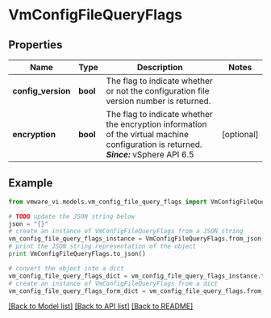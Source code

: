 # VmConfigFileQueryFlags


## Properties
Name | Type | Description | Notes
------------ | ------------- | ------------- | -------------
**config_version** | **bool** | The flag to indicate whether or not the configuration file version number is returned.  | 
**encryption** | **bool** | The flag to indicate whether the encryption information of the virtual machine configuration is returned.  ***Since:*** vSphere API 6.5  | [optional] 

## Example

```python
from vmware_vi.models.vm_config_file_query_flags import VmConfigFileQueryFlags

# TODO update the JSON string below
json = "{}"
# create an instance of VmConfigFileQueryFlags from a JSON string
vm_config_file_query_flags_instance = VmConfigFileQueryFlags.from_json(json)
# print the JSON string representation of the object
print VmConfigFileQueryFlags.to_json()

# convert the object into a dict
vm_config_file_query_flags_dict = vm_config_file_query_flags_instance.to_dict()
# create an instance of VmConfigFileQueryFlags from a dict
vm_config_file_query_flags_form_dict = vm_config_file_query_flags.from_dict(vm_config_file_query_flags_dict)
```
[[Back to Model list]](../README.md#documentation-for-models) [[Back to API list]](../README.md#documentation-for-api-endpoints) [[Back to README]](../README.md)



